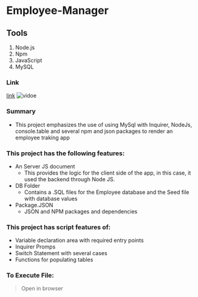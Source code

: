# Employee-Manager

## Tools
1. Node.js
2. Npm
3. JavaScript
4. MySQL

### Link
[link](https://mcowley1.github.io/employer-manager/)
![vidoe]()


### Summary
* This project emphasizes the use of using MySql with Inquirer, NodeJs, console.table and several npm  and json packages to render an employee traking app

### This project has the following features: 
* An Server JS document
    * This provides the logic for the client side of the app, in this case, it used the backend through Node JS. 
* DB Folder
    * Contains a .SQL files for the Employee database and the Seed file with database values
* Package.JSON
    * JSON and NPM packages and dependencies 



### This project has script features of:
* Variable declaration area with required entry points
* Inquirer Promps
* Switch Statement with several cases
* Functions for populating tables

### To Execute File:
> Open in browser



